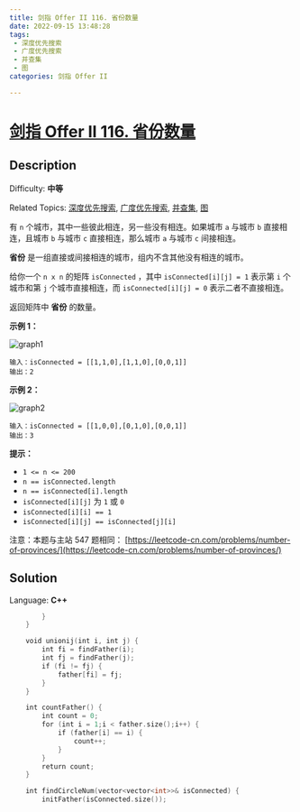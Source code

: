 ```yaml
---
title: 剑指 Offer II 116. 省份数量
date: 2022-09-15 13:48:28
tags: 
 - 深度优先搜索
 - 广度优先搜索
 - 并查集
 - 图
categories: 剑指 Offer II

---
```


# [剑指 Offer II 116\. 省份数量](https://leetcode.cn/problems/bLyHh0/)

## Description

Difficulty: **中等**  

Related Topics: [深度优先搜索](https://leetcode.cn/tag/depth-first-search/), [广度优先搜索](https://leetcode.cn/tag/breadth-first-search/), [并查集](https://leetcode.cn/tag/union-find/), [图](https://leetcode.cn/tag/graph/)


有 `n` 个城市，其中一些彼此相连，另一些没有相连。如果城市 `a` 与城市 `b` 直接相连，且城市 `b` 与城市 `c` 直接相连，那么城市 `a` 与城市 `c` 间接相连。

**省份** 是一组直接或间接相连的城市，组内不含其他没有相连的城市。

给你一个 `n x n` 的矩阵 `isConnected` ，其中 `isConnected[i][j] = 1` 表示第 `i` 个城市和第 `j` 个城市直接相连，而 `isConnected[i][j] = 0` 表示二者不直接相连。

返回矩阵中 **省份** 的数量。

**示例 1：**

![graph1](https://cdn.staticaly.com/gh/Poseidon-HL/image-hosting@master/20220915/graph1.4bu3ninjlfw0.webp)

```
输入：isConnected = [[1,1,0],[1,1,0],[0,0,1]]
输出：2
```

**示例 2：**

![graph2](https://cdn.staticaly.com/gh/Poseidon-HL/image-hosting@master/20220915/graph2.3wpzm942io40.webp)

```
输入：isConnected = [[1,0,0],[0,1,0],[0,0,1]]
输出：3
```

**提示：**

*   `1 <= n <= 200`
*   `n == isConnected.length`
*   `n == isConnected[i].length`
*   `isConnected[i][j]` 为 `1` 或 `0`
*   `isConnected[i][i] == 1`
*   `isConnected[i][j] == isConnected[j][i]`


注意：本题与主站 547 题相同： [https://leetcode-cn.com/problems/number-of-provinces/](https://leetcode-cn.com/problems/number-of-provinces/)


## Solution

Language: **C++**

```c++
        }
    }

    void unionij(int i, int j) {
        int fi = findFather(i);
        int fj = findFather(j);
        if (fi != fj) {
            father[fi] = fj;
        }
    }

    int countFather() {
        int count = 0;
        for (int i = 1;i < father.size();i++) {
            if (father[i] == i) {
                count++;
            }
        }
        return count;
    }

    int findCircleNum(vector<vector<int>>& isConnected) {
        initFather(isConnected.size());
```